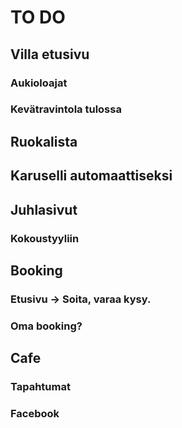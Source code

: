 # TO DO

## Villa etusivu
### Aukioloajat
### Kevätravintola tulossa

## Ruokalista

## Karuselli automaattiseksi

## Juhlasivut
### Kokoustyyliin

## Booking
### Etusivu -> Soita, varaa kysy.
### Oma booking?

## Cafe
### Tapahtumat
### Facebook
